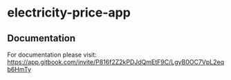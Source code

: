 # electricity-price-app
## Documentation
For documentation please visit:
https://app.gitbook.com/invite/P816f2Z2kPDJdQmEtF9C/LgyB0OC7VpL2eqb6HmTy

